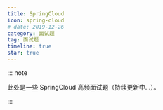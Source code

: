 ```yaml
---
title: SpringCloud
icon: spring-cloud
# date: 2019-12-26
category: 面试题
tag: 面试题
timeline: true
star: true
---
```


::: note

此处是一些 SpringCloud 高频面试题（持续更新中...）。

:::

<!-- more -->

